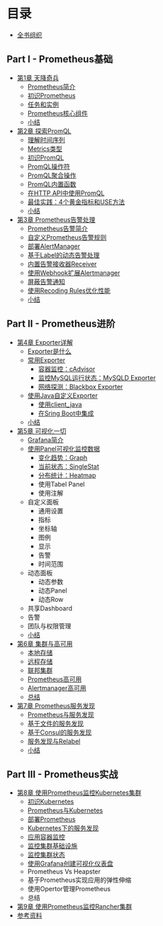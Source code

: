 # 目录

* [全书组织](Introduction.md)

## Part I - Prometheus基础

* [第1章 天降奇兵](./quickstart/README.md)
  * [Prometheus简介](./quickstart/why-monitor.md)
  * [初识Prometheus](./quickstart/prometheus-quick-start.md)
  * [任务和实例](./quickstart/prometheus-job-and-instance.md)
  * [Prometheus核心组件](./quickstart/prometheus-architecture-and-components.md)
  * [小结](./quickstart/SUMMARY.md)
* [第2章 探索PromQL](./promql/README.md)
  * [理解时间序列](./promql/what-is-prometheus-metrics-and-labels.md)
  * [Metrics类型](./promql/prometheus-metrics-types.md)
  * [初识PromQL](./promql/prometheus-query-language.md)
  * [PromQL操作符](./promql/prometheus-promql-operators-v2.md)
  * [PromQL聚合操作](./promql/prometheus-aggr-ops.md)
  * [PromQL内置函数](./promql/prometheus-promql-functions.md)
  * [在HTTP API中使用PromQL](./promql/prometheus-promql-with-http-api.md)
  * [最佳实践：4个黄金指标和USE方法](./promql/prometheus-promql-best-praticase.md)
  * [小结](./promql/SUMMARY.md)
* [第3章 Prometheus告警处理](./alert/README.md)
  * [Prometheus告警简介](./alert/prometheus-alert-manager-overview.md)
  * [自定义Prometheus告警规则](./alert/prometheus-alert-rule.md)
  * [部署AlertManager](./alert/install-alert-manager.md)
  * [基于Label的动态告警处理](./alert/alert-manager-routes.md)
  * [内置告警接收器Receiver](./alert/alert-manager-with-smtp.md)
  * [使用Webhook扩展Alertmanager](./alert/alert-manager-extension-with-webhook.md)
  * [屏蔽告警通知](./alert/alert-manager-inhibit.md)
  * [使用Recoding Rules优化性能](./alert/prometheus-recoding-rules.md)
  * [小结](./alert/SUMMARY.md)

## Part II - Prometheus进阶

* [第4章 Exporter详解](./exporter/README.md)
  * [Exporter是什么](./exporter/what-is-prometheus-exporter.md)
  * [常用Exporter](./exporter/commonly-eporter-usage.md)
    * [容器监控：cAdvisor](./exporter/use-prometheus-monitor-container.md)
    * [监控MySQL运行状态：MySQLD Exporter](./exporter/use-promethues-monitor-mysql.md)
    * [网络探测：Blackbox Exporter](./exporter/install_blackbox_exporter.md)
  * [使用Java自定义Exporter](./exporter/custom_exporter_with_java.md)
    * [使用client_java](./exporter/client_library_java.md)
    * [在Sring Boot中集成](./exporter/custom_app_support_prometheus.md)
  * [小结](./exporter/SUMMARY.md)
* [第5章 可视化一切](./grafana/README.md)
  * [Grafana简介](./grafana/grafana-intro.md)
  * [使用Panel可视化监控数据](./grafana/grafana-panels.md)
    * [变化趋势：Graph](./grafana/use_graph_panel.md)
    * [当前状态：SingleStat](./grafana/use_singlestat_panel.md)
    * [分布统计：Heatmap](./grafana/use_heatmap_panel.md)
    * 使用Tabel Panel
    * 使用注解
  * 自定义面板
    * 通用设置
    * 指标
    * 坐标轴
    * 图例
    * 显示
    * 告警
    * 时间范围
  * 动态面板
    * 动态参数
    * 动态Panel
    * 动态Row
  * 共享Dashboard
  * 告警
  * 团队与权限管理
  * [小结](./grafana/SUMMARY.md)
* [第6章 集群与高可用](./ha/READMD.md)
  * [本地存储](./ha/prometheus-local-storage.md)
  * [远程存储](./ha/prometheus-remote-storage.md)
  * [联邦集群](./ha/scale-prometheus-with-federation.md)
  * [Prometheus高可用](./ha/prometheus-and-high-availability.md)
  * [Alertmanager高可用](./ha/alertmanager-high-availability.md)
  * [总结](./ha/SUMMARY.md)
* [第7章 Prometheus服务发现](./sd/README.md)
  * [Prometheus与服务发现](./sd/why-need-service-discovery.md)
  * [基于文件的服务发现](./sd/service-discovery-with-file.md)
  * [基于Consul的服务发现](./sd/service-discovery-with-consul.md)
  * [服务发现与Relabel](./sd/service-discovery-with-relabel.md)
  * [小结](./sd/SUMMARY.md)

## Part III - Prometheus实战

* [第8章 使用Prometheus监控Kubernetes集群](./kubernetes/READMD.md)
  * [初识Kubernetes](./kubernetes/kubernetes-with-minikube.md)
  * [Prometheus与Kubernetes](./kubernetes/prometheus-with-kubernetes.md)
  * [部署Prometheus](./kubernetes/deploy-prometheus-in-kubernetes.md)
  * [Kubernetes下的服务发现](./kubernetes/service-discovery-with-kubernetes.md)
  * [应用容器监控](./kubernetes/use-prometheus-monitor-containers-in-k8s.md)
  * [监控集群基础设施](./kubernetes/use-promethues-monitor-node-in-k8s.md)
  * [监控集群状态](./kubernetes/use-prometheus-monitor-k8s-cluster-state.md)
  * [使用Grafana创建可视化仪表盘](./kubernetes/use-grafana-in-k8s.md)
  * Prometheus Vs Heapster
  * 基于Prometheus实现应用的弹性伸缩
  * 使用Opertor管理Prometheus
  * 总结
* [第9章 使用Prometheus监控Rancher集群](./rancher/README.md)
* [参考资料](./REFERENCES.md)
